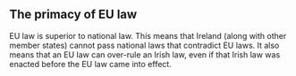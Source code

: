##  The primacy of EU law

EU law is superior to national law. This means that Ireland (along with other
member states) cannot pass national laws that contradict EU laws. It also
means that an EU law can over-rule an Irish law, even if that Irish law was
enacted before the EU law came into effect.
